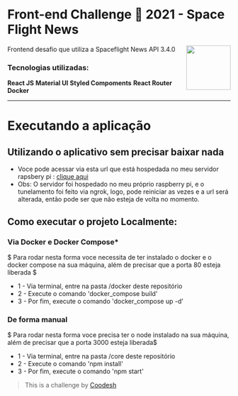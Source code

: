 # Front-end Challenge 🏅 2021 - Space Flight News

Frontend desafio que utiliza a Spaceflight News API  3.4.0 
<img  align="right" width="100" src="https://www.pngitem.com/pimgs/m/664-6644509_icon-react-js-logo-hd-png-download.png">


### Tecnologias utilizadas: 




<p align="left">
 <strong>React JS</strong> <strong>Material UI</strong>  <strong>Styled Compoments</strong> <strong>React Router</strong> <strong>Docker</strong>


</p>

<hr>

# Executando a aplicação

## Utilizando o aplicativo sem precisar baixar nada

* Voce pode acessar via esta url que está hospedada no meu servidor rapsbery pi : [clique aqui](https://5bb0-138-204-87-182.ngrok.io/) 
* Obs: O servidor foi hospedado no meu próprio raspberry pi, e o tunelamento foi feito via ngrok, logo, pode reiniciar as vezes e a url será alterada, então pode ser que não esteja de volta no momento.

## Como executar o projeto Localmente:

### Via Docker e Docker Compose*
$ Para rodar nesta forma voce necessita de ter instalado o docker e o docker compose na sua máquina, além de precisar que a porta 80 esteja liberada $
* 1 - Via terminal, entre na pasta /docker deste repositório
* 2 - Execute o comando 'docker_compose build'
* 3 - Por fim, execute o comando 'docker_compose up -d'

### De forma manual
$ Para rodar nesta forma voce precisa ter o node instalado na sua máquina, além de precisar que a porta 3000 esteja liberada$
* 1 - Via terminal, entre na pasta /core deste repositório
* 2 - Execute o comando 'npm install'
* 3 - Por fim, execute  o comando 'npm start'



>  This is a challenge by [Coodesh](https://coodesh.com/)
